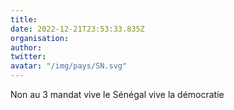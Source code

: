 ```yaml
---
title: 
date: 2022-12-21T23:53:33.835Z
organisation: 
author: 
twitter: 
avatar: "/img/pays/SN.svg"
---
```


Non au 3 mandat vive le Sénégal vive la démocratie 